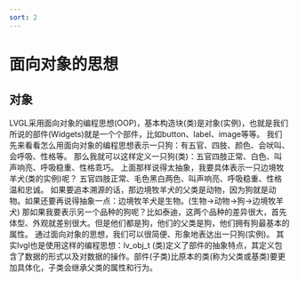 ```yaml
---
sort: 2
---
```

# 面向对象的思想

## 对象

LVGL采用面向对象的编程思想(OOP)，基本构造块(类)是对象(实例)，也就是我们所说的部件(Widgets)就是一个个部件，比如button、label、image等等。
我们先来看看怎么用面向对象的编程思想表示一只狗：有五官、四肢、颜色、会吠叫、会呼吸、性格等。
那么我就可以这样定义一只狗(类)：五官四肢正常、白色、叫声响亮、呼吸稳重、性格乖巧。
上面那样说得太抽象，我要具体表示一只边境牧羊犬(类的实例)呢？
五官四肢正常、毛色黑白两色、叫声响亮、呼吸稳重、性格温和忠诚。
如果要追本溯源的话，那边境牧羊犬的父类是动物，因为狗就是动物。如果还要再说得抽象一点：边境牧羊犬是生物。(生物->动物->狗->边境牧羊犬)
那如果我要表示另一个品种的狗呢？比如泰迪，这两个品种的差异很大，首先体型、外观就差别很大。但是他们都是狗，他们的父类是狗，他们拥有狗最基本的属性。
通过面向对象的思想，我们可以很简便、形象地表达出一只狗(实例)。
其实lvgl也是使用这样的编程思想：lv_obj_t (类)定义了部件的抽象特点，其定义包含了数据的形式以及对数据的操作。部件(子类)比原本的类(称为父类或基类)要更加具体化，子类会继承父类的属性和行为。




